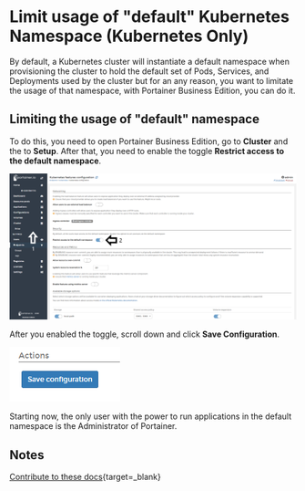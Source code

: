 # Limit usage of "default" Kubernetes Namespace (Kubernetes Only)

By default, a Kubernetes cluster will instantiate a default namespace when provisioning the cluster to hold the default set of Pods, Services, and Deployments used by the cluster but for an any reason, you want to limitate the usage of that namespace, with Portainer Business Edition, you can do it. 

## Limiting the usage of "default" namespace

To do this, you need to open Portainer Business Edition, go to <b>Cluster</b> and the to <b>Setup</b>. After that, you need to enable the toggle <b>Restrict access to the default namespace</b>.

![namespace](assets/namespaces.png)

After you enabled the toggle, scroll down and click <b>Save Configuration</b>.

![namespace](assets/save_conf.png)

Starting now, the only user with the power to run applications in the default namespace is the Administrator of Portainer. 

## Notes

[Contribute to these docs](https://github.com/portainer/portainer-docs/blob/master/contributing.md){target=_blank}